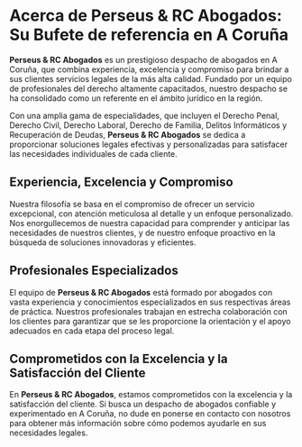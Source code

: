 # Acerca de Perseus & RC Abogados: Su Bufete de referencia en A Coruña

**Perseus & RC Abogados** es un prestigioso despacho de abogados en A Coruña, que combina experiencia, excelencia y compromiso para brindar a sus clientes servicios legales de la más alta calidad. Fundado por un equipo de profesionales del derecho altamente capacitados, nuestro despacho se ha consolidado como un referente en el ámbito jurídico en la región.

Con una amplia gama de especialidades, que incluyen el Derecho Penal, Derecho Civil, Derecho Laboral, Derecho de Familia, Delitos Informáticos y Recuperación de Deudas, **Perseus & RC Abogados** se dedica a proporcionar soluciones legales efectivas y personalizadas para satisfacer las necesidades individuales de cada cliente.

## Experiencia, Excelencia y Compromiso

Nuestra filosofía se basa en el compromiso de ofrecer un servicio excepcional, con atención meticulosa al detalle y un enfoque personalizado. Nos enorgullecemos de nuestra capacidad para comprender y anticipar las necesidades de nuestros clientes, y de nuestro enfoque proactivo en la búsqueda de soluciones innovadoras y eficientes.

## Profesionales Especializados

El equipo de **Perseus & RC Abogados** está formado por abogados con vasta experiencia y conocimientos especializados en sus respectivas áreas de práctica. Nuestros profesionales trabajan en estrecha colaboración con los clientes para garantizar que se les proporcione la orientación y el apoyo adecuados en cada etapa del proceso legal.

## Comprometidos con la Excelencia y la Satisfacción del Cliente

En **Perseus & RC Abogados**, estamos comprometidos con la excelencia y la satisfacción del cliente. Si busca un despacho de abogados confiable y experimentado en A Coruña, no dude en ponerse en contacto con nosotros para obtener más información sobre cómo podemos ayudarle en sus necesidades legales.

